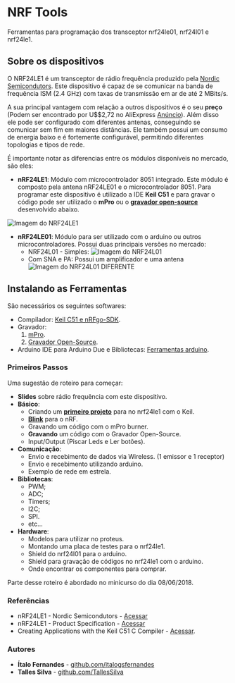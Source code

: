 # NRF Tools
Ferramentas para programação dos transceptor nrf24le01, nrf24l01 e nrf24le1.

## Sobre os dispositivos

O NRF24LE1 é um transceptor de rádio frequência produzido pela [Nordic Semicondutors](www.nordicsemi.com). Este dispositivo é capaz de se comunicar na banda de frequência ISM (2.4 GHz) com taxas de transmissão em ar de até 2 MBits/s.

A sua principal vantagem com relação a outros dispositivos é o seu **preço** (Podem ser encontrado por U$$2,72 no AliExpress [Anúncio](https://pt.aliexpress.com/item/2PCS-NRF24LE1-NRF24L01-MCU-Wireless-Transceiver-DIP-Wireless-Communication-Module-nE/32644282935.html)).
Além disso ele pode ser configurado com diferentes antenas, conseguindo se comunicar sem fim em maiores distâncias. Ele também possui um consumo de energia baixo e é fortemente configurável, permitindo diferentes topologias e tipos de rede.

É importante notar as diferencias entre os módulos disponíveis no mercado, são eles:

* **nRF24LE1**: Módulo com microcontrolador 8051 integrado. Este módulo é composto pela antena nRF24LE01 e o microcontrolador 8051. Para programar este dispositivo é utilizado a IDE **Keil C51** e para gravar o código pode ser utilizado o **mPro** ou o [**gravador open-source**](https://github.com/italogfernandes/nrf24le1/releases) desenvolvido abaixo.

![Imagem do NRF24LE1](https://d1xahwiwo4b49p.cloudfront.net/3077-large_default/4ghz-nrf24le1-nrf24l01-mcu-wireless-transceiver-module.jpg)

* **nRF24LE01**: Módulo para ser utilizado com o arduino ou outros microcontroladores. Possui duas principais versões no mercado:
  * NRF24L01 - Simples:
  ![Imagem do NRF24L01](https://static.usinainfo.com.br/5546-thickbox_default/modulo-transceptor-wireless-24ghz-wifi-nrf24l01.jpg)
  * Com SNA e PA: Possui um amplificador e uma antena
  ![Imagem do NRF24L01 DIFERENTE](http://modtronix.com.au/wp-content/uploads/wrl-nrf24l01-pa_n.jpg)

## Instalando as Ferramentas

São necessários os seguintes softwares:
* Compilador: [Keil C51 e nRFgo-SDK](./instalacao-compilador-keil.html).
* Gravador:
    1. [mPro](https://drive.google.com/file/d/1Kz1PrjCGG2g5PH3JMu205yZxUusiQDPu/view).
    1. [Gravador Open-Source](./instalacao-gravador-open-source.html).
* Arduino IDE para Arduino Due e Bibliotecas: [Ferramentas arduino](./instalacao-arduino-bibliotecas.html).

### Primeiros Passos

Uma sugestão de roteiro para começar:
* **Slides** sobre rádio frequência com este dispositivo.
* **Básico**:
    * Criando um [**primeiro projeto**](./basico/criando-um-projeto-com-keil.html) para no nrf24le1 com o Keil.
    * [**Blink**](./basico/blink.html) para o nRF.
    * Gravando um código com o mPro burner.
    * **Gravando** um código com o Gravador Open-Source.
    * Input/Output (Piscar Leds e Ler botões).
* **Comunicação**:
    * Envio e recebimento de dados via Wireless. (1 emissor e 1 receptor)
    * Envio e recebimento utilizando arduino.
    * Exemplo de rede em estrela.
* **Bibliotecas**:
    * PWM;
    * ADC;
    * Timers;
    * I2C;
    * SPI.
    * etc...
* **Hardware**:
    * Modelos para utilizar no proteus.
    * Montando uma placa de testes para o nrf24le1.
    * Shield do nrf24l01 para o arduino.
    * Shield para gravação de códigos no nrf24le1 com o arduino.
    * Onde encontrar os componentes para comprar.

Parte desse roteiro é abordado no minicurso do dia 08/06/2018.

### Referências

* nRF24LE1 - Nordic Semicondutors - [Acessar](http://www.nordicsemi.com/eng/Products/2.4GHz-RF/nRF24LE1)
* nRF24LE1 - Product Specification - [Acessar](http://www.nordicsemi.com/eng/content/download/2443/29442/file/nRF24LE1_Product_Specification_rev1_6.pdf)
* Creating Applications with the Keil C51 C Compiler - [Acessar](http://www.nordicsemi.com/eng/nordic/download_resource/10885/7/38349113/1515).

### Autores

* **Ítalo Fernandes** - [github.com/italogsfernandes](github.com/italogsfernandes)
* **Talles Silva** - [github.com/TallesSilva](github.com/TallesSilva)
